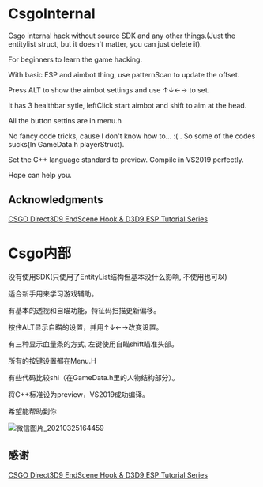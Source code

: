 # CsgoInternal
Csgo internal hack without source SDK and any other things.(Just the entitylist struct, but it doesn't matter, you can just delete it).

For beginners to learn the game hacking.

With basic ESP and aimbot thing, use patternScan to update the offset.

Press ALT to show the aimbot settings and use ↑↓←→ to set.

It has 3 healthbar sytle, leftClick start aimbot and shift to aim at the head.

All the button settins are in menu.h

No fancy code tricks, cause I don't know how to... :( . So some of the codes sucks(In GameData.h playerStruct).

Set the C++ language standard to preview. Compile in VS2019 perfectly. 

Hope can help you.

## Acknowledgments
[CSGO Direct3D9 EndScene Hook & D3D9 ESP Tutorial Series](https://guidedhacking.com/threads/csgo-direct3d9-endscene-hook-d3d9-esp-tutorial-series.14570/)

# Csgo内部
没有使用SDK(只使用了EntityList结构但基本没什么影响, 不使用也可以)

适合新手用来学习游戏辅助。

有基本的透视和自瞄功能，特征码扫描更新偏移。

按住ALT显示自瞄的设置，并用↑↓←→改变设置。

有三种显示血量条的方式, 左键使用自瞄shift瞄准头部。

所有的按键设置都在Menu.H

有些代码比较shi（在GameData.h里的人物结构部分）。

将C++标准设为preview，VS2019成功编译。

希望能帮助到你

![微信图片_20210325164459](https://user-images.githubusercontent.com/34472475/112574161-fdfb6580-8daa-11eb-8fd2-9dbf59f20563.png)

## 感谢
[CSGO Direct3D9 EndScene Hook & D3D9 ESP Tutorial Series](https://guidedhacking.com/threads/csgo-direct3d9-endscene-hook-d3d9-esp-tutorial-series.14570/)
